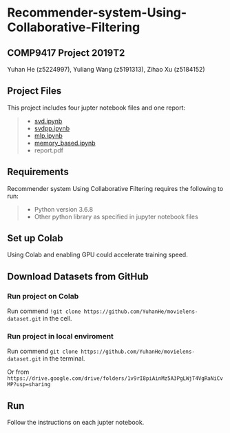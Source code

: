 # Recommender-system-Using-Collaborative-Filtering

## COMP9417 Project 2019T2

Yuhan He (z5224997), Yuliang Wang (z5191313), Zihao Xu (z5184152)

## Project Files

This project includes four jupter notebook files and one report:

> - [svd.ipynb](https://colab.research.google.com/drive/1lWkTpxNpbIHfLkwwdyordyzqk-1pGmOG)
> - [svdpp.ipynb](https://colab.research.google.com/drive/1vAiwn1zmAfRBR7-jfyXHs9Wr0WbO8XM0)
> - [mlp.ipynb](https://colab.research.google.com/drive/16gR0pKVPC0mAydsAzsbSPJtgM6v_udLS)
> - [memory_based.ipynb](https://drive.google.com/open?id=1C8jBnHBfzoLV5RlZ8W8uR1v38s2sg4vF)
> - report.pdf

## Requirements

Recommender system Using Collaborative Filtering requires the following to run:

> - Python version 3.6.8
> - Other python library as specified in jupyter notebook files

## Set up Colab

Using Colab and enabling GPU could accelerate training speed.

## Download Datasets from GitHub

### Run project on Colab 

Run commend `!git clone https://github.com/YuhanHe/movielens-dataset.git` in the cell.

### Run project in local enviroment

Run commend `git clone https://github.com/YuhanHe/movielens-dataset.git` in the terminal.

Or from `https://drive.google.com/drive/folders/1v9rI8piAinMz5A3PgLWjT4VgRaNiCvMP?usp=sharing`

## Run

Follow the instructions on each jupter notebook.

